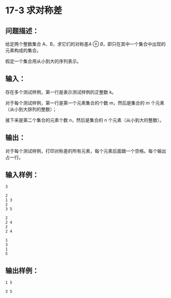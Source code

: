 # 17-3 求对称差

## 问题描述：

给定两个整数集合 A、B，求它们的对称差$A\oplus B$，即只在其中一个集合中出现的元素构成的集合。

假定一个集合用从小到大的序列表示。

## 输入：
存在多个测试样例，第一行是表示测试样例的正整数 k。

对于每个测试样例，第一行是第一个元素集合的个数 m，然后是集合的 m 个元素（从小到大排列的整数）；

接下来是第二个集合的元素个数 n，然后是集合的 n 个元素（从小到大的整数）。

## 输出：

对于每个测试样例，打印对称差的所有元素，每个元素后面跟一个空格。每个输出占一行。

## 输入样例：

```
3

2
1 3
2
3 5

2
2 4
2
2 4

1
3
1
5
```
## 输出样例：
```
1 5 

3 5 
```

